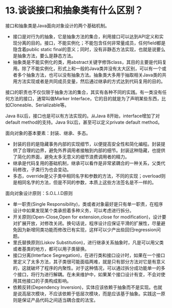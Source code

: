 # 13.谈谈接口和抽象类有什么区别？

接口和抽象类是Java面向对象设计的两个基础机制。

+ 接口是对行为的抽象，它是抽象方法的集合，利用接口可以达到API定义和实现分离的目的。接口，不能实例化；不能包含任何非常量成员，任何field都是隐含着public static final的意义；同时，没有非静态方法实现，也就是说要么是抽象方法，要么是静态方法。
+ 抽象类是不能实例化的类，用abstract关键字修饰class，其目的主要是代码复用。除了不能实例化，形式上和一般的Java类并没有太大区别，可以有一个或者多个抽象方法，也可以没有抽象方法。抽象类大多用于抽取相关Java类的共用方法实现或者是共同成员变量，然后通过继承的方式达到代码复用的目的。

接口的职责也不仅仅限于抽象方法的集合，其实有各种不同的实践。有一类没有任何方法的接口，通常叫做Marker Interface，它的目的就是为了声明某些东西，比如Cloneable、Serializable等。

Java 8以后，接口也是可以有方法实现的。从Java 8开始，interface增加了对default method的支持。Java 9以后，甚至可以定义private default method。

面向对象的基本要素：封装、继承、多态。

+ 封装的目的是隐藏事务内部的实现细节，以便提高安全性和简化编程。封装提供了合理的边界，避免外界调用者接触到内部的细节。封装这种隐藏，也提供了简化的界面，避免太多无意义的细节浪费调用者的精力。
+ 继承是代码复用的基础机制，继承可以看作是非常紧耦合的一种关系，父类代码修改，子类行为也会变动。
+ 多态，override是父子类中相同名字和参数的方法，不同的实现；overload则是相同名字的方法，但是不同的参数，本质上这些方法签名是不一样的。

面向对象设计原则：S.O.L.I.D原则

+ 单一职责(Single Responsibility)，类或者对象最好是只有单一职责，在程序设计中如果发现某个类承担着多种义务，可以考虑进行拆分。
+ 开关原则(Open-Close,Open for extension,close for modification)，设计要对扩展开放，对修改关闭。换句话说，程序设计应保证平滑的扩展性，尽量避免因为新增同类功能而修改已有实现，这样可以少产出些回归regression问题。
+ 里氏替换原则(Liskov Substitution)，进行继承关系抽象时，凡是可以用父类或者基类的地方，都可以用子类替换。
+ 接口分离(Interface Segregation)，在进行类和接口设计时，如果在一个接口里定义了太多方法，其子类很可能面临两难，就是只有部分方法对它是有意义的，这就破坏了程序的内聚性。对于这种情况，可以通过拆分成功能单一的多个接口，将行为进行解耦。在未来维护中，如果某个接口设计有变，不会对使用其他接口的子类构成影响。
+ 依赖反转(Dependency Inversion)，实体应该依赖于抽象而不是实现。也就是说高层次模块，不应该依赖于低层次模块，而是应该基于抽象。实践这一原则是保证产品代码之间适当耦合度的法宝。